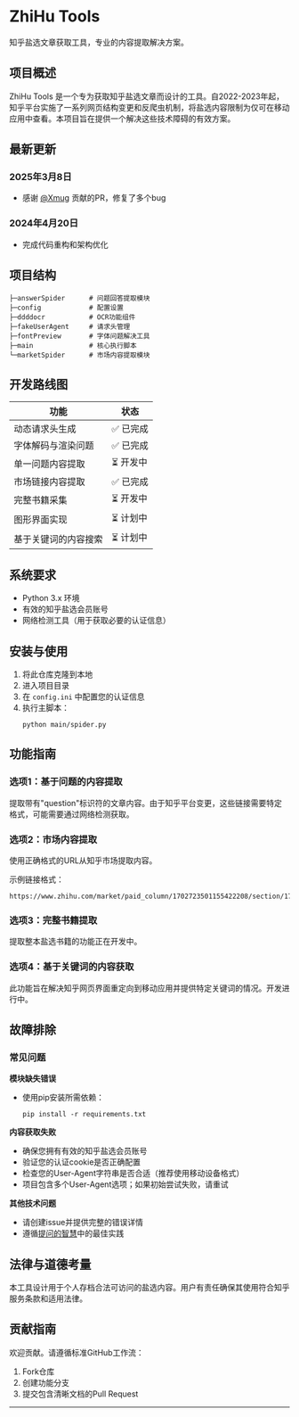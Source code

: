 # ZhiHu Tools

知乎盐选文章获取工具，专业的内容提取解决方案。

## 项目概述

ZhiHu Tools 是一个专为获取知乎盐选文章而设计的工具。自2022-2023年起，知乎平台实施了一系列网页结构变更和反爬虫机制，将盐选内容限制为仅可在移动应用中查看。本项目旨在提供一个解决这些技术障碍的有效方案。

## 最新更新

### 2025年3月8日
- 感谢 [@Xmug](https://github.com/Xmug) 贡献的PR，修复了多个bug

### 2024年4月20日
- 完成代码重构和架构优化

## 项目结构
```
├─answerSpider      # 问题回答提取模块
├─config            # 配置设置
├─ddddocr           # OCR功能组件
├─fakeUserAgent     # 请求头管理
├─fontPreview       # 字体问题解决工具
├─main              # 核心执行脚本
└─marketSpider      # 市场内容提取模块
```

## 开发路线图

| 功能 | 状态 |
|---------|--------|
| 动态请求头生成 | ✅ 已完成 |
| 字体解码与渲染问题 | ✅ 已完成 |
| 单一问题内容提取 | ⏳ 开发中 |
| 市场链接内容提取 | ✅ 已完成 |
| 完整书籍采集 | ⏳ 开发中 |
| 图形界面实现 | ⏳ 计划中 |
| 基于关键词的内容搜索 | ⏳ 计划中 |

## 系统要求

- Python 3.x 环境
- 有效的知乎盐选会员账号
- 网络检测工具（用于获取必要的认证信息）

## 安装与使用

1. 将此仓库克隆到本地
2. 进入项目目录
3. 在 `config.ini` 中配置您的认证信息
4. 执行主脚本：
   ```
   python main/spider.py
   ```

## 功能指南

### 选项1：基于问题的内容提取
提取带有"question"标识符的文章内容。由于知乎平台变更，这些链接需要特定格式，可能需要通过网络检测获取。

### 选项2：市场内容提取
使用正确格式的URL从知乎市场提取内容。

示例链接格式：
```
https://www.zhihu.com/market/paid_column/1702723501155422208/section/1788920608135983104
```

### 选项3：完整书籍提取
提取整本盐选书籍的功能正在开发中。

### 选项4：基于关键词的内容获取
此功能旨在解决知乎网页界面重定向到移动应用并提供特定关键词的情况。开发进行中。

## 故障排除

### 常见问题

**模块缺失错误**
- 使用pip安装所需依赖：
  ```
  pip install -r requirements.txt
  ```

**内容获取失败**
- 确保您拥有有效的知乎盐选会员账号
- 验证您的认证cookie是否正确配置
- 检查您的User-Agent字符串是否合适（推荐使用移动设备格式）
- 项目包含多个User-Agent选项；如果初始尝试失败，请重试

**其他技术问题**
- 请创建issue并提供完整的错误详情
- 遵循[提问的智慧](https://github.com/ryanhanwu/How-To-Ask-Questions-The-Smart-Way)中的最佳实践

## 法律与道德考量

本工具设计用于个人存档合法可访问的盐选内容。用户有责任确保其使用符合知乎服务条款和适用法律。

## 贡献指南

欢迎贡献。请遵循标准GitHub工作流：
1. Fork仓库
2. 创建功能分支
3. 提交包含清晰文档的Pull Request

---
